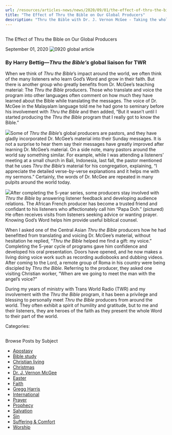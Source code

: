 ```yaml
---
url: /resources/articles-news/news/2020/09/01/the-effect-of-thru-the-bible-on-our-global-producers
title: "The Effect of Thru the Bible on Our Global Producers"
description: "Thru the Bible with Dr. J. Vernon McGee - Taking the whole Word to the whole world"
---
```







## 
 The Effect of Thru the Bible on Our Global Producers


September 01, 2020
![](https://ttb.org/images/default-source/features-and-news/0920-global-article63f78c14-c6b2-4ffa-8adf-731a1a492cf9.jpg?sfvrsn=13781f16_1 "0920 global article")




### By Harry Bettig—*Thru the Bible’s* global liaison for TWR

When we think of *Thru the Bible*’s impact around the world, we often think of the many listeners who learn God’s Word and grow in their faith. But there is another group who greatly benefits from Dr. McGee’s teaching material: The *Thru the Bible* producers. Those who translate and voice the program into other languages often comment on how much they have learned about the Bible while translating the messages. The voice of Dr. McGee in the Malayalam language told me he had gone to seminary before his involvement with *Thru the Bible* and then added, “But it wasn’t until I started producing the *Thru the Bible* program that I really got to know the Bible.”  

![](/images/default-source/features-and-news/church-in-bali0d8734bb-4509-494f-a906-6c51c55695d6.jpg?sfvrsn=a1061f16_1)Some of *Thru the Bible*’s global producers are pastors, and they have gladly incorporated Dr. McGee’s material into their Sunday messages. It is not a surprise to hear them say their messages have greatly improved after learning Dr. McGee’s material. On a side note, many pastors around the world say something similar. For example, while I was attending a listeners’ meeting at a small church in Bali, Indonesia, last fall, the pastor mentioned that he uses *Thru the Bible’s* material for his congregation, explaining, “I appreciate the detailed verse-by-verse explanations and it helps me with my sermons.” Certainly, the words of Dr. McGee are repeated in many pulpits around the world today. 

![](/images/default-source/features-and-news/papa-doh389b4630-0227-4241-940e-277b13f1bb78.jpg?sfvrsn=b9061f16_1)After completing the 5-year series, some producers stay involved with *Thru the Bible* by answering listener feedback and developing audience relations. The African French producer has become a trusted friend and confidant to his listeners who affectionately call him “Papa Doh.” (pictured) He often receives visits from listeners seeking advice or wanting prayer. Knowing God’s Word helps him provide useful biblical counsel. 

When I asked one of the Central Asian *Thru the Bible* producers how he had benefitted from translating and voicing Dr. McGee’s material, without hesitation he replied, “*Thru the Bible* helped me find a gift: my voice.” Completing the 5-year cycle of programs gave him confidence and developed his oral presentation. Doors have opened, and he now makes a living doing voice work such as recording audiobooks and dubbing videos. After coming to the Lord, a remote group of Roma in his country were being discipled by *Thru the Bible*. Referring to the producer, they asked one visiting Christian worker, “When are we going to meet the man with the angel’s voice?”  

During my years of ministry with Trans World Radio (TWR) and my involvement with the *Thru the Bible* program, it has been a privilege and blessing to personally meet *Thru the Bible* producers from around the world. They often exhibit a spirit of humility and gratitude, but to me and their listeners, they are heroes of the faith as they present the whole Word to their part of the world.



Categories: 









## 
 Browse Posts by Subject


* [Apostasy](/resources/articles-news/-in-tags/tags/Apostasy)
* [Bible study](/resources/articles-news/-in-tags/tags/Bible-study)
* [Christian living](/resources/articles-news/-in-tags/tags/Christian-living)
* [Christmas](/resources/articles-news/-in-tags/tags/Christmas)
* [Dr. J. Vernon McGee](/resources/articles-news/-in-tags/tags/Dr-J-Vernon-McGee)
* [Easter](/resources/articles-news/-in-tags/tags/easter)
* [Faith](/resources/articles-news/-in-tags/tags/Faith)
* [Gregg Harris](/resources/articles-news/-in-tags/tags/Gregg-Harris)
* [International](/resources/articles-news/-in-tags/tags/International)
* [Prayer](/resources/articles-news/-in-tags/tags/prayer)
* [Prophecy](/resources/articles-news/-in-tags/tags/Prophecy)
* [Salvation](/resources/articles-news/-in-tags/tags/Salvation)
* [Sin](/resources/articles-news/-in-tags/tags/sin)
* [Suffering & Comfort](/resources/articles-news/-in-tags/tags/Suffering-Comfort)
* [Worship](/resources/articles-news/-in-tags/tags/worship)






